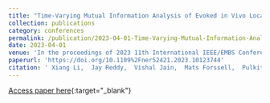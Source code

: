 ```yaml
---
title: "Time-Varying Mutual Information Analysis of Evoked in Vivo Local Field Potentials in Rodents"
collection: publications
category: conferences
permalink: /publication/2023-04-01-Time-Varying-Mutual-Information-Analysis-of-Evoked-in-Vivo-Local-Field-Potentials-in-Rodents
date: 2023-04-01
venue: 'In the proceedings of 2023 11th International IEEE/EMBS Conference on Neural Engineering (NER)'
paperurl: 'https://doi.org/10.1109%2Fner52421.2023.10123744'
citation: ' Xiang Li,  Jay Reddy,  Vishal Jain,  Mats Forssell,  Pulkit Grover,  Maysamreza Chamanzar, &quot;Time-Varying Mutual Information Analysis of Evoked in Vivo Local Field Potentials in Rodents.&quot; In the proceedings of 2023 11th International IEEE/EMBS Conference on Neural Engineering (NER), 2023.'
---
```

[Access paper here](https://doi.org/10.1109%2Fner52421.2023.10123744){:target="_blank"}
